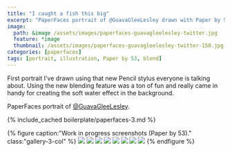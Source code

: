 ```yaml
---
title: "I caught a fish this big"
excerpt: "PaperFaces portrait of @GuavaGleeLesley drawn with Paper by 53 on an iPad."
image: 
  path: &image /assets/images/paperfaces-guavagleelesley-twitter.jpg 
  feature: *image
  thumbnail: /assets/images/paperfaces-guavagleelesley-twitter-150.jpg
categories: [paperfaces]
tags: [portrait, illustration, Paper by 53, blend]
---
```


First portrait I've drawn using that new Pencil stylus everyone is talking about. Using the new blending feature was a ton of fun and really came in handy for creating the soft water effect in the background.

PaperFaces portrait of [@GuavaGleeLesley](https://twitter.com/GuavaGleeLesley).

{% include_cached boilerplate/paperfaces-3.md %}

{% figure caption:"Work in progress screenshots (Paper by 53)." class:"gallery-3-col" %}
[![](/assets/images/paperfaces-guavagleelesley-process-1-600.jpg)](/assets/images/paperfaces-guavagleelesley-process-1-lg.jpg)
[![](/assets/images/paperfaces-guavagleelesley-process-2-600.jpg)](/assets/images/paperfaces-guavagleelesley-process-2-lg.jpg)
[![](/assets/images/paperfaces-guavagleelesley-process-3-600.jpg)](/assets/images/paperfaces-guavagleelesley-process-3-lg.jpg)
[![](/assets/images/paperfaces-guavagleelesley-process-4-600.jpg)](/assets/images/paperfaces-guavagleelesley-process-4-lg.jpg)
[![](/assets/images/paperfaces-guavagleelesley-process-5-600.jpg)](/assets/images/paperfaces-guavagleelesley-process-5-lg.jpg)
[![](/assets/images/paperfaces-guavagleelesley-process-6-600.jpg)](/assets/images/paperfaces-guavagleelesley-process-6-lg.jpg)
[![](/assets/images/paperfaces-guavagleelesley-process-7-600.jpg)](/assets/images/paperfaces-guavagleelesley-process-7-lg.jpg)
[![](/assets/images/paperfaces-guavagleelesley-process-8-600.jpg)](/assets/images/paperfaces-guavagleelesley-process-8-lg.jpg)
{% endfigure %}
